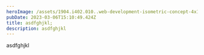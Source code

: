 ```yaml
---
heroImage: /assets/1904.i402.010..web-development-isometric-concept-4x1.jpg
pubDate: 2023-03-06T15:10:49.424Z
title: asdfghjkl;
description: asdfghjkl
---
```

a﻿sdfghjkl